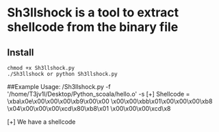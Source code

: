 # Sh3llshock is a tool to extract shellcode from the binary file
## Install
```
chmod +x Sh3llshock.py
./Sh3llshock or python Sh3llshock.py
```

##Example Usage:
/Sh3llshock.py -f '/home/T3jv1l/Desktop/Python_scoala/hello.o' -s
[+] Shellcode =
\xba\x0e\x00\x00\x00\xb9\x00\x00
\x00\x00\xbb\x01\x00\x00\x00\xb8
\x04\x00\x00\x00\xcd\x80\xb8\x01
\x00\x00\x00\xcd\x8

[+] We have a shellcode

